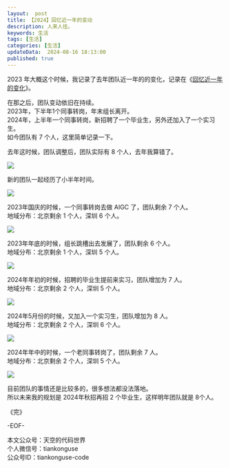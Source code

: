 ```yaml
---   
layout:  post  
title: 【2024】回忆近一年的变动 
description: 人来人往。          
keywords: 生活  
tags: [生活]    
categories: [生活]  
updateData:  2024-08-16 18:13:00  
published: true  
---  
```



2023 年大概这个时候，我记录了去年团队近一年的的变化，记录在《[回忆近一年的变化](https://mp.weixin.qq.com/s/It6fnCU3A4Qmbi58XsYjYw)》。  


在那之后，团队变动依旧在持续。  
2023年，下半年1个同事转岗，年末组长离开。  
2024年，上半年一个同事转岗，新招聘了一个毕业生，另外还加入了一个实习生。  
如今团队有 7 个人，这里简单记录一下。  



去年这时候，团队调整后，团队实际有 8 个人，去年我算错了。  


![](https://res2023.tiankonguse.com/images/2023/09/01/005.png)



新的团队一起经历了小半年时间。  


![](https://res2024.tiankonguse.com/images/2024/08/16/001.png)



2023年国庆的时候，一个同事转岗去做 AIGC 了，团队剩余 7 个人。  
地域分布：北京剩余 1 个人，深圳 6 个人。  


![](https://res2024.tiankonguse.com/images/2024/08/16/002.png)



2023年年底的时候，组长跳槽出去发展了，团队剩余 6 个人。  
地域分布：北京剩余 1 个人，深圳 5 个人。  


![](https://res2024.tiankonguse.com/images/2024/08/16/003.png)


2024年年初的时候，招聘的毕业生提前来实习，团队增加为 7 人。  
地域分布：北京剩余 2 个人，深圳 5 个人。  


![](https://res2024.tiankonguse.com/images/2024/08/16/004.png)



2024年5月份的时候，又加入一个实习生，团队增加为 8 人。  
地域分布：北京剩余 2 个人，深圳 6 个人。  

![](https://res2024.tiankonguse.com/images/2024/08/16/005.png)



2024年年中的时候，一个老同事转岗了，团队剩余 7 人。  
地域分布：北京剩余 2 个人，深圳 5 个人。  

![](https://res2024.tiankonguse.com/images/2024/08/16/006.png)



目前团队的事情还是比较多的，很多想法都没法落地。  
所以未来我的规划是 2024年秋招再招 2 个毕业生，这样明年团队就是 8个人。  



《完》  


-EOF-  



本文公众号：天空的代码世界  
个人微信号：tiankonguse  
公众号ID：tiankonguse-code  
  

